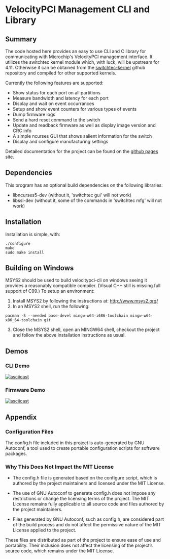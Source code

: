 # VelocityPCI Management CLI and Library

## Summary

The code hosted here provides an easy to use CLI and C library for
communicating with Microchip's VelocityPCI management interface. It
utilizes the switchtec kernel module which, with luck, will be upstream
for 4.11. Otherwise it can be obtained from the [switchtec-kernel]
github repository and compiled for other supported kernels.

Currently the following features are supported:

* Show status for each port on all partitions
* Measure bandwidth and latency for each port
* Display and wait on event occurrances
* Setup and show event counters for various types of events
* Dump firmware logs
* Send a hard reset command to the switch
* Update and readback firmware as well as display image version and CRC info
* A simple ncurses GUI that shows salient information for the switch
* Display and configure manufacturing settings

Detailed documentation for the project can be found on the [github pages] site.

[switchtec-kernel]: https://github.com/Microsemi/switchtec-kernel
[github pages]: https://microchiptech.github.io/velocitypci-cli/

## Dependencies

This program has an optional build dependencies on the following libraries:

* libncurses5-dev (without it, 'switchtec gui' will not work)
* libssl-dev (without it, some of the commands in 'switchtec mfg' will not work)

## Installation

Installation is simple, with:

~~~
./configure
make
sudo make install
~~~~

## Building on Windows

MSYS2 should be used to build velocitypci-cli on windows seeing it
provides a reasonably compatible compiler. (Visual C++ still is
missing full support of C99.) To setup an environment:

1. Install MSYS2 by following the instructions at: http://www.msys2.org/
2. In an MSYS2 shell, run the following:

~~~
pacman -S --needed base-devel mingw-w64-i686-toolchain mingw-w64-x86_64-toolchain git
~~~

3. Close the MSYS2 shell, open an MINGW64 shell, checkout the project
and follow the above installation instructions as usual.

## Demos

### CLI Demo
[![asciicast](https://asciinema.org/a/98042.png)](https://asciinema.org/a/98042)

### Firmware Demo
[![asciicast](https://asciinema.org/a/96442.png)](https://asciinema.org/a/96442)

## Appendix

### Configuration Files
The config.h file included in this project is auto-generated by GNU Autoconf, a tool used to create portable configuration scripts for software packages.

### Why This Does Not Impact the MIT License

* The config.h file is generated based on the configure script, which is authored by the project maintainers and licensed under the MIT License.

* The use of GNU Autoconf to generate config.h does not impose any restrictions or change the licensing terms of the project. The MIT License remains fully applicable to all source code and files authored by the project maintainers.

* Files generated by GNU Autoconf, such as config.h, are considered part of the build process and do not affect the permissive nature of the MIT License applied to the project.

These files are distributed as part of the project to ensure ease of use and portability. Their inclusion does not affect the licensing of the project’s source code, which remains under the MIT License.
